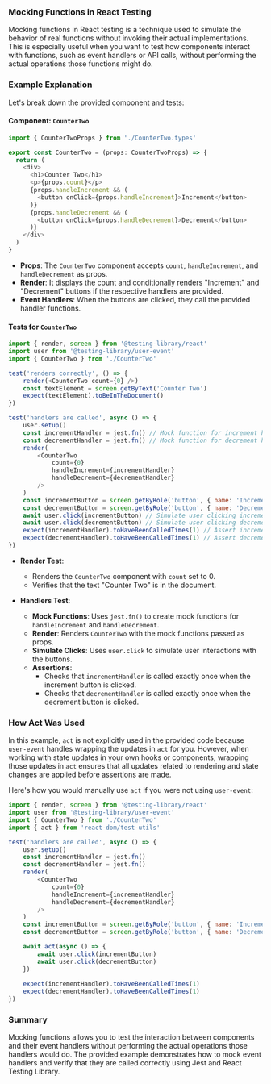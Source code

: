 ### Mocking Functions in React Testing

Mocking functions in React testing is a technique used to simulate the behavior of real functions without invoking their actual implementations. This is especially useful when you want to test how components interact with functions, such as event handlers or API calls, without performing the actual operations those functions might do.

### Example Explanation

Let's break down the provided component and tests:

#### Component: `CounterTwo`

```javascript
import { CounterTwoProps } from './CounterTwo.types'

export const CounterTwo = (props: CounterTwoProps) => {
  return (
    <div>
      <h1>Counter Two</h1>
      <p>{props.count}</p>
      {props.handleIncrement && (
        <button onClick={props.handleIncrement}>Increment</button>
      )}
      {props.handleDecrement && (
        <button onClick={props.handleDecrement}>Decrement</button>
      )}
    </div>
  )
}
```

- **Props**: The `CounterTwo` component accepts `count`, `handleIncrement`, and `handleDecrement` as props.
- **Render**: It displays the count and conditionally renders "Increment" and "Decrement" buttons if the respective handlers are provided.
- **Event Handlers**: When the buttons are clicked, they call the provided handler functions.

#### Tests for `CounterTwo`

```javascript
import { render, screen } from '@testing-library/react'
import user from '@testing-library/user-event'
import { CounterTwo } from './CounterTwo'

test('renders correctly', () => {
    render(<CounterTwo count={0} />)
    const textElement = screen.getByText('Counter Two')
    expect(textElement).toBeInTheDocument()
})

test('handlers are called', async () => {
    user.setup()
    const incrementHandler = jest.fn() // Mock function for increment handler
    const decrementHandler = jest.fn() // Mock function for decrement handler
    render(
        <CounterTwo
            count={0}
            handleIncrement={incrementHandler}
            handleDecrement={decrementHandler}
        />
    )
    const incrementButton = screen.getByRole('button', { name: 'Increment' })
    const decrementButton = screen.getByRole('button', { name: 'Decrement' })
    await user.click(incrementButton) // Simulate user clicking increment button
    await user.click(decrementButton) // Simulate user clicking decrement button
    expect(incrementHandler).toHaveBeenCalledTimes(1) // Assert increment handler was called once
    expect(decrementHandler).toHaveBeenCalledTimes(1) // Assert decrement handler was called once
})
```

- **Render Test**:
  - Renders the `CounterTwo` component with `count` set to 0.
  - Verifies that the text "Counter Two" is in the document.

- **Handlers Test**:
  - **Mock Functions**: Uses `jest.fn()` to create mock functions for `handleIncrement` and `handleDecrement`.
  - **Render**: Renders `CounterTwo` with the mock functions passed as props.
  - **Simulate Clicks**: Uses `user.click` to simulate user interactions with the buttons.
  - **Assertions**: 
    - Checks that `incrementHandler` is called exactly once when the increment button is clicked.
    - Checks that `decrementHandler` is called exactly once when the decrement button is clicked.

### How Act Was Used

In this example, `act` is not explicitly used in the provided code because `user-event` handles wrapping the updates in `act` for you. However, when working with state updates in your own hooks or components, wrapping those updates in `act` ensures that all updates related to rendering and state changes are applied before assertions are made. 

Here's how you would manually use `act` if you were not using `user-event`:

```javascript
import { render, screen } from '@testing-library/react'
import user from '@testing-library/user-event'
import { CounterTwo } from './CounterTwo'
import { act } from 'react-dom/test-utils'

test('handlers are called', async () => {
    user.setup()
    const incrementHandler = jest.fn()
    const decrementHandler = jest.fn()
    render(
        <CounterTwo
            count={0}
            handleIncrement={incrementHandler}
            handleDecrement={decrementHandler}
        />
    )
    const incrementButton = screen.getByRole('button', { name: 'Increment' })
    const decrementButton = screen.getByRole('button', { name: 'Decrement' })

    await act(async () => {
        await user.click(incrementButton)
        await user.click(decrementButton)
    })
    
    expect(incrementHandler).toHaveBeenCalledTimes(1)
    expect(decrementHandler).toHaveBeenCalledTimes(1)
})
```

### Summary

Mocking functions allows you to test the interaction between components and their event handlers without performing the actual operations those handlers would do. The provided example demonstrates how to mock event handlers and verify that they are called correctly using Jest and React Testing Library.